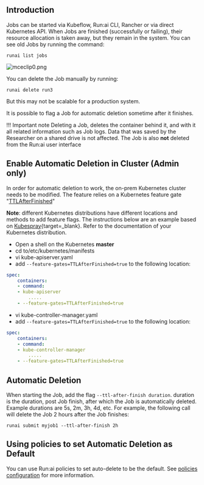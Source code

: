 ## Introduction

Jobs can be started via Kubeflow, Run:ai CLI, Rancher or via direct Kubernetes API. When Jobs are finished (successfully or failing), their resource allocation is taken away, but they remain in the system. You can see old Jobs by running the command:

    runai list jobs

![mceclip0.png](img/mceclip0.png)

You can delete the Job manually by running:

    runai delete run3

But this may not be scalable for a production system.

It is possible to flag a Job for automatic deletion sometime after it finishes.

!!! Important note 
    Deleting a Job, deletes the container behind it, and with it all related information such as Job logs. Data that was saved by the Researcher on a shared drive is not affected. The Job is also __not__ deleted from the Run:ai user interface

## Enable Automatic Deletion in Cluster (Admin only)

In order for automatic deletion to work, the on-prem Kubernetes cluster needs to be modified. The feature relies on a Kubernetes feature gate "<a href="https://kubernetes.io/docs/concepts/workloads/controllers/ttlafterfinished/" target="_self">TTLAfterFinished</a>"

__Note__: different Kubernetes distributions have different locations and methods to add feature flags. The instructions below are an example based on [Kubespray](https://github.com/kubernetes-sigs/kubespray){target=_blank}. Refer to the documentation of your Kubernetes distribution.

*   Open a shell on the Kubernetes __master__
*   cd to/etc/kubernetes/manifests
*   vi kube-apiserver.yaml
*   add `--feature-gates=TTLAfterFinished=true` to the following location:

``` yaml
spec:
    containers:
    - command:
    - kube-apiserver
        .....
    - --feature-gates=TTLAfterFinished=true
```

*   vi kube-controller-manager.yaml
*   add `--feature-gates=TTLAfterFinished=true` to the following location:

``` yaml
spec:
    containers:
    - command:
    - kube-controller-manager
        .....
    - --feature-gates=TTLAfterFinished=true
```    


## Automatic Deletion

When starting the Job, add the flag `--ttl-after-finish duration`. duration is the duration, post Job finish, after which the Job is automatically deleted. Example durations are 5s, 2m, 3h, 4d, etc. For example, the following call will delete the Job 2 hours after the Job finishes:

```
runai submit myjob1 --ttl-after-finish 2h
```

## Using policies to set Automatic Deletion as Default

You can use Run:ai policies to set auto-delete to be the default. 
See [policies configuration](../../admin/researcher-setup/policies.md) for more information.
